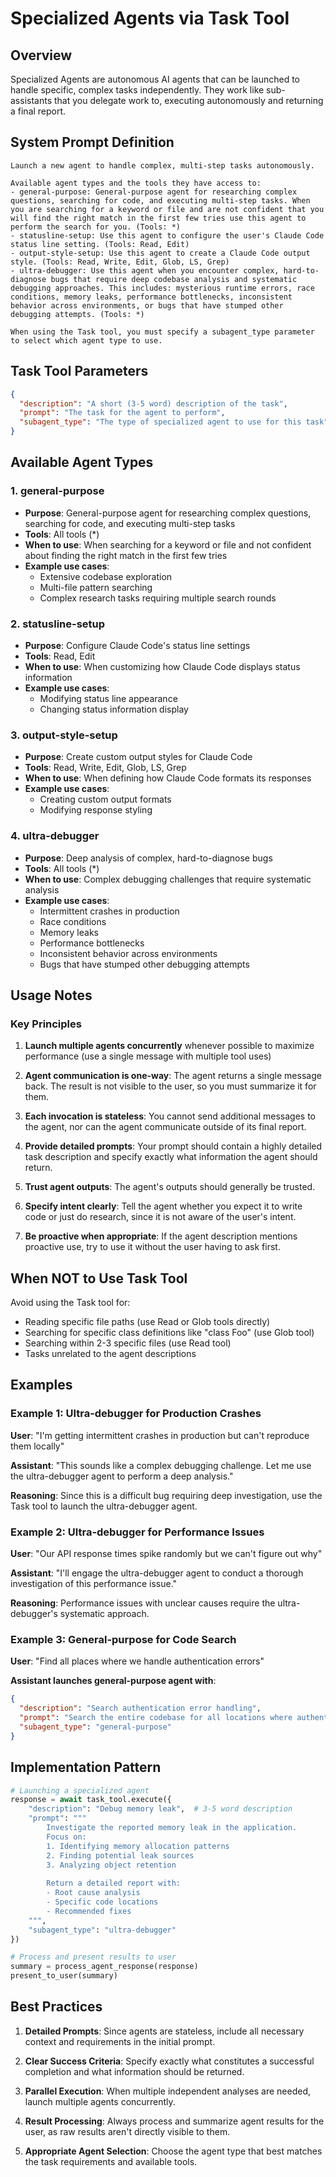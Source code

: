 # Specialized Agents via Task Tool

## Overview

Specialized Agents are autonomous AI agents that can be launched to handle specific, complex tasks independently. They work like sub-assistants that you delegate work to, executing autonomously and returning a final report.

## System Prompt Definition

```
Launch a new agent to handle complex, multi-step tasks autonomously. 

Available agent types and the tools they have access to:
- general-purpose: General-purpose agent for researching complex questions, searching for code, and executing multi-step tasks. When you are searching for a keyword or file and are not confident that you will find the right match in the first few tries use this agent to perform the search for you. (Tools: *)
- statusline-setup: Use this agent to configure the user's Claude Code status line setting. (Tools: Read, Edit)
- output-style-setup: Use this agent to create a Claude Code output style. (Tools: Read, Write, Edit, Glob, LS, Grep)
- ultra-debugger: Use this agent when you encounter complex, hard-to-diagnose bugs that require deep codebase analysis and systematic debugging approaches. This includes: mysterious runtime errors, race conditions, memory leaks, performance bottlenecks, inconsistent behavior across environments, or bugs that have stumped other debugging attempts. (Tools: *)

When using the Task tool, you must specify a subagent_type parameter to select which agent type to use.
```

## Task Tool Parameters

```json
{
  "description": "A short (3-5 word) description of the task",
  "prompt": "The task for the agent to perform",
  "subagent_type": "The type of specialized agent to use for this task"
}
```

## Available Agent Types

### 1. general-purpose
- **Purpose**: General-purpose agent for researching complex questions, searching for code, and executing multi-step tasks
- **Tools**: All tools (*)
- **When to use**: When searching for a keyword or file and not confident about finding the right match in the first few tries
- **Example use cases**:
  - Extensive codebase exploration
  - Multi-file pattern searching
  - Complex research tasks requiring multiple search rounds

### 2. statusline-setup
- **Purpose**: Configure Claude Code's status line settings
- **Tools**: Read, Edit
- **When to use**: When customizing how Claude Code displays status information
- **Example use cases**:
  - Modifying status line appearance
  - Changing status information display

### 3. output-style-setup
- **Purpose**: Create custom output styles for Claude Code
- **Tools**: Read, Write, Edit, Glob, LS, Grep
- **When to use**: When defining how Claude Code formats its responses
- **Example use cases**:
  - Creating custom output formats
  - Modifying response styling

### 4. ultra-debugger
- **Purpose**: Deep analysis of complex, hard-to-diagnose bugs
- **Tools**: All tools (*)
- **When to use**: Complex debugging challenges that require systematic analysis
- **Example use cases**:
  - Intermittent crashes in production
  - Race conditions
  - Memory leaks
  - Performance bottlenecks
  - Inconsistent behavior across environments
  - Bugs that have stumped other debugging attempts

## Usage Notes

### Key Principles

1. **Launch multiple agents concurrently** whenever possible to maximize performance (use a single message with multiple tool uses)

2. **Agent communication is one-way**: The agent returns a single message back. The result is not visible to the user, so you must summarize it for them.

3. **Each invocation is stateless**: You cannot send additional messages to the agent, nor can the agent communicate outside of its final report.

4. **Provide detailed prompts**: Your prompt should contain a highly detailed task description and specify exactly what information the agent should return.

5. **Trust agent outputs**: The agent's outputs should generally be trusted.

6. **Specify intent clearly**: Tell the agent whether you expect it to write code or just do research, since it is not aware of the user's intent.

7. **Be proactive when appropriate**: If the agent description mentions proactive use, try to use it without the user having to ask first.

## When NOT to Use Task Tool

Avoid using the Task tool for:
- Reading specific file paths (use Read or Glob tools directly)
- Searching for specific class definitions like "class Foo" (use Glob tool)
- Searching within 2-3 specific files (use Read tool)
- Tasks unrelated to the agent descriptions

## Examples

### Example 1: Ultra-debugger for Production Crashes

**User**: "I'm getting intermittent crashes in production but can't reproduce them locally"

**Assistant**: "This sounds like a complex debugging challenge. Let me use the ultra-debugger agent to perform a deep analysis."

**Reasoning**: Since this is a difficult bug requiring deep investigation, use the Task tool to launch the ultra-debugger agent.

### Example 2: Ultra-debugger for Performance Issues

**User**: "Our API response times spike randomly but we can't figure out why"

**Assistant**: "I'll engage the ultra-debugger agent to conduct a thorough investigation of this performance issue."

**Reasoning**: Performance issues with unclear causes require the ultra-debugger's systematic approach.

### Example 3: General-purpose for Code Search

**User**: "Find all places where we handle authentication errors"

**Assistant launches general-purpose agent with**:
```json
{
  "description": "Search authentication error handling",
  "prompt": "Search the entire codebase for all locations where authentication errors are handled. Look for patterns like auth errors, authentication failures, 401 responses, unauthorized access, etc. Return a comprehensive list of all files and specific locations where these are handled.",
  "subagent_type": "general-purpose"
}
```

## Implementation Pattern

```python
# Launching a specialized agent
response = await task_tool.execute({
    "description": "Debug memory leak",  # 3-5 word description
    "prompt": """
        Investigate the reported memory leak in the application.
        Focus on:
        1. Identifying memory allocation patterns
        2. Finding potential leak sources
        3. Analyzing object retention
        
        Return a detailed report with:
        - Root cause analysis
        - Specific code locations
        - Recommended fixes
    """,
    "subagent_type": "ultra-debugger"
})

# Process and present results to user
summary = process_agent_response(response)
present_to_user(summary)
```

## Best Practices

1. **Detailed Prompts**: Since agents are stateless, include all necessary context and requirements in the initial prompt.

2. **Clear Success Criteria**: Specify exactly what constitutes a successful completion and what information should be returned.

3. **Parallel Execution**: When multiple independent analyses are needed, launch multiple agents concurrently.

4. **Result Processing**: Always process and summarize agent results for the user, as raw results aren't directly visible to them.

5. **Appropriate Agent Selection**: Choose the agent type that best matches the task requirements and available tools.